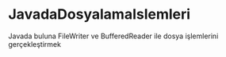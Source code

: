 JavadaDosyalamaIslemleri
========================

Javada buluna FileWriter ve BufferedReader ile dosya işlemlerini gerçekleştirmek
